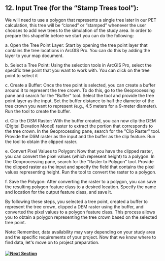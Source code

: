## 12. Input Tree (for the “Stamp Trees tool”):

We will need to use a polygon that represents a single tree later in our PET calculation, this tree will be “cloned” or “stamped” whenever the user chooses to add new trees to the simulation of the study area. In order to prepare this shapefile before we start you can do the following:

a.	Open the Tree Point Layer: Start by opening the tree point layer that contains the tree locations in ArcGIS Pro. You can do this by adding the layer to your map document.

b.	Select a Tree Point: Using the selection tools in ArcGIS Pro, select the specific tree point that you want to work with. You can click on the tree point to select it


c.	Create a Buffer: Once the tree point is selected, you can create a buffer around it to represent the tree crown. To do this, go to the Geoprocessing pane and search for the "Buffer" tool. Select the tool and provide the tree point layer as the input. Set the buffer distance to half the diameter of the tree crown you want to represent (e.g., 4.5 meters for a 9-meter diameter). Run the tool to create the buffer.

d.	Clip the DSM Raster: With the buffer created, you can now clip the DEM (Digital Elevation Model) raster to extract the portion that corresponds to the tree crown. In the Geoprocessing pane, search for the "Clip Raster" tool. Provide the DSM raster as the input and the buffer as the clip feature. Run the tool to obtain the clipped raster.

e.	Convert Pixel Values to Polygon: Now that you have the clipped raster, you can convert the pixel values (which represent height) to a polygon. In the Geoprocessing pane, search for the "Raster to Polygon" tool. Provide the clipped raster as the input and specify the field that contains the pixel values representing height. Run the tool to convert the raster to a polygon.


f.	Save the Polygon: After converting the raster to a polygon, you can save the resulting polygon feature class to a desired location. Specify the name and location for the output feature class, and save it.

By following these steps, you selected a tree point, created a buffer to represent the tree crown, clipped a DEM raster using the buffer, and converted the pixel values to a polygon feature class. This process allows you to obtain a polygon representing the tree crown based on the selected tree point.

Note: Remember, data availability may vary depending on your study area and the specific requirements of your project. Now that we know where to find data, let's move on to project preparation.

#### [![Next Section]](/Chapter%202%20Data%20Preparation/Section%202/Section%202.md)

<!---------------------------------------------------------------------------->

[Next Section]: https://img.shields.io/badge/Next_Section-37a779?style=for-the-badge